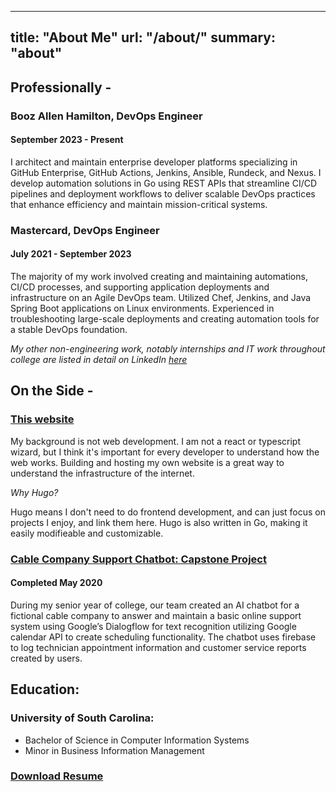 ---
title: "About Me"
url: "/about/"
summary: "about"
-------

## Professionally -

### Booz Allen Hamilton, DevOps Engineer

#### September 2023 - Present

I architect and maintain enterprise developer platforms specializing in GitHub Enterprise, GitHub Actions, Jenkins, Ansible, Rundeck, and Nexus. I develop automation solutions in Go using REST APIs that streamline CI/CD pipelines and deployment workflows to deliver scalable DevOps practices that enhance efficiency and maintain mission-critical systems.


### Mastercard, DevOps Engineer 

#### July 2021 - September 2023

The majority of my work involved creating and maintaining automations, CI/CD processes, and supporting application deployments and infrastructure on an Agile DevOps team. Utilized Chef, Jenkins, and Java Spring Boot applications on Linux environments. Experienced in troubleshooting large-scale deployments and creating automation tools for a stable DevOps foundation.

*My other non-engineering work, notably internships and IT work throughout college are listed in detail on LinkedIn [here](https://linkedin.com/in/jahred)*

## On the Side - 
### [This website](/) 
My background is not web development. I am not a react or typescript wizard, but I think it's important for every developer to understand how the web works. Building and hosting my own website is a great way to understand the infrastructure of the internet.

*Why Hugo?*

Hugo means I don't need to do frontend development, and can just focus on projects I enjoy, and link them here. Hugo is also written in Go, making it easily modifieable and customizable.

### [Cable Company Support Chatbot: Capstone Project](https://github.com/SCCapstone/CCChatbot)
#### Completed May 2020

During my senior year of college, our team created an AI chatbot for a fictional cable company to answer and maintain a basic online support system using Google’s Dialogflow for text recognition utilizing Google calendar API to create scheduling functionality. The chatbot uses firebase to log technician appointment information and customer service reports created by users.

## Education:
### University of South Carolina: 

* Bachelor of Science in Computer Information Systems
* Minor in Business Information Management

### [Download Resume](/files/Resume.pdf)